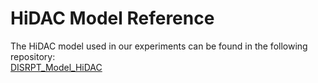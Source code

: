 # HiDAC Model Reference

The HiDAC model used in our experiments can be found in the following repository:  
[DISRPT_Model_HiDAC](https://github.com/danieleComitogianni/DISRPT_Model_HiDAC/tree/main)
